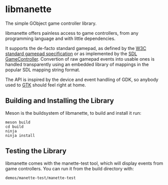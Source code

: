 # libmanette

The simple GObject game controller library.

libmanette offers painless access to game controllers, from any programming
language and with little dependencies. 

It supports the de-facto standard gamepad, as defined by the
[W3C standard gamepad specification](https://www.w3.org/TR/gamepad/) or as
implemented by the
[SDL GameController](https://wiki.libsdl.org/CategoryGameController).
Convertion of raw gamepad events into usable ones is handled transparently using
an embedded library of mappings in the popular SDL mapping string format.

The API is inspired by the device and event handling of GDK, so anybody used to
[GTK](https://gtk.org/) should feel right at home.

## Building and Installing the Library

Meson is the buildsystem of libmanette, to build and install it run:

```
meson build
cd build
ninja
ninja install
```

## Testing the Library

libmanette comes with the manette-test tool, which will display events
from game controllers. You can run it from the build directory with:

```
demos/manette-test/manette-test
```
